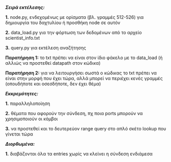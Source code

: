 ***Σειρά εκτέλεσης:***

**1.** node.py, ενδεχομένως με ορίσματα (βλ. γραμμές 512-526) για δημιουργία του δαχτυλίου ή προσθήκη node σε αυτόν

**2.** data_load.py για την φόρτωση των δεδομένων από το αρχείο scientist_info.txt 

**3.** query.py για εκτέλεση αναζήτησης

**Παρατήρηση 1:** το txt πρέπει να είναι στον ίδιο φάκελο με το data_load (ή αλλιώς να προστεθεί datapath στον κώδικα)

**Παρατήρηση 2:** για να λειτουργήσει σωστά ο κώδικας το txt πρέπει να είναι στην μορφή που έχει τώρα, αλλά μπορεί να περιέχει κενές γραμμές 
(οπουδήποτε και οσεσδήποτε, δεν έχει θέμα)

***Εκκρεμότητες:*** 

**1.** παραλληλοποίηση

**2.** θέματα που αφορούν την σύνδεση, πχ ποια ports μπορούν να χρησιμοποιούν οι κόμβοι

**3.** να προστεθεί και το δευτερεύον range query στο απλό σκέτο lookup που γίνεται τώρα

***Διορθωμένα:*** 

**1.** διαβάζονται όλα τα entries χωρίς να κλείνει η σύνδεση ενδιάμεσα 
